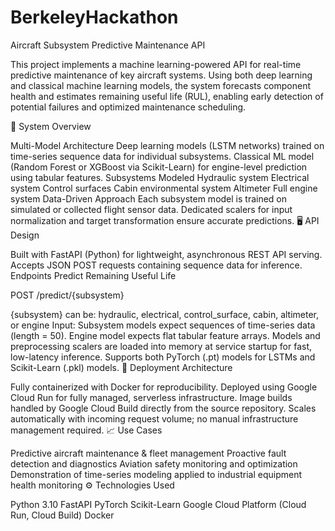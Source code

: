 # BerkeleyHackathon

Aircraft Subsystem Predictive Maintenance API

This project implements a machine learning-powered API for real-time predictive maintenance of key aircraft systems. Using both deep learning and classical machine learning models, the system forecasts component health and estimates remaining useful life (RUL), enabling early detection of potential failures and optimized maintenance scheduling.

🔧 System Overview

Multi-Model Architecture
Deep learning models (LSTM networks) trained on time-series sequence data for individual subsystems.
Classical ML model (Random Forest or XGBoost via Scikit-Learn) for engine-level prediction using tabular features.
Subsystems Modeled
Hydraulic system
Electrical system
Control surfaces
Cabin environmental system
Altimeter
Full engine system
Data-Driven Approach
Each subsystem model is trained on simulated or collected flight sensor data.
Dedicated scalers for input normalization and target transformation ensure accurate predictions.
🖥️ API Design

Built with FastAPI (Python) for lightweight, asynchronous REST API serving.
Accepts JSON POST requests containing sequence data for inference.
Endpoints
Predict Remaining Useful Life

POST /predict/{subsystem}

{subsystem} can be:
hydraulic, electrical, control_surface, cabin, altimeter, or engine
Input:
Subsystem models expect sequences of time-series data (length = 50).
Engine model expects flat tabular feature arrays.
Models and preprocessing scalers are loaded into memory at service startup for fast, low-latency inference.
Supports both PyTorch (.pt) models for LSTMs and Scikit-Learn (.pkl) models.
🚀 Deployment Architecture

Fully containerized with Docker for reproducibility.
Deployed using Google Cloud Run for fully managed, serverless infrastructure.
Image builds handled by Google Cloud Build directly from the source repository.
Scales automatically with incoming request volume; no manual infrastructure management required.
📈 Use Cases

Predictive aircraft maintenance & fleet management
Proactive fault detection and diagnostics
Aviation safety monitoring and optimization
Demonstration of time-series modeling applied to industrial equipment health monitoring
⚙️ Technologies Used

Python 3.10
FastAPI
PyTorch
Scikit-Learn
Google Cloud Platform (Cloud Run, Cloud Build)
Docker
